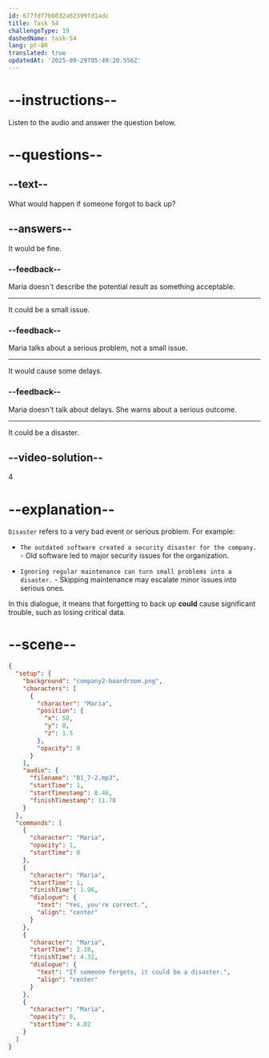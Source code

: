 ```yaml
---
id: 677fdf7b6032a62399fd1adc
title: Task 54
challengeType: 19
dashedName: task-54
lang: pt-BR
translated: true
updatedAt: '2025-09-29T05:49:20.556Z'
---
```


<!-- (Audio) Maria: Yes, you're correct. If someone forgets, it could be a disaster. -->

# --instructions--

Listen to the audio and answer the question below.

# --questions--

## --text--

What would happen if someone forgot to back up?

## --answers--

It would be fine.

### --feedback--

Maria doesn't describe the potential result as something acceptable.

---

It could be a small issue.

### --feedback--

Maria talks about a serious problem, not a small issue.

---

It would cause some delays.

### --feedback--

Maria doesn't talk about delays. She warns about a serious outcome.

---

It could be a disaster.

## --video-solution--

4

# --explanation--

`Disaster` refers to a very bad event or serious problem. For example:

- `The outdated software created a security disaster for the company.` - Old software led to major security issues for the organization.

- `Ignoring regular maintenance can turn small problems into a disaster.` - Skipping maintenance may escalate minor issues into serious ones.

In this dialogue, it means that forgetting to back up **could** cause significant trouble, such as losing critical data.

# --scene--

```json
{
  "setup": {
    "background": "company2-boardroom.png",
    "characters": [
      {
        "character": "Maria",
        "position": {
          "x": 50,
          "y": 0,
          "z": 1.5
        },
        "opacity": 0
      }
    ],
    "audio": {
      "filename": "B1_7-2.mp3",
      "startTime": 1,
      "startTimestamp": 8.46,
      "finishTimestamp": 11.78
    }
  },
  "commands": [
    {
      "character": "Maria",
      "opacity": 1,
      "startTime": 0
    },
    {
      "character": "Maria",
      "startTime": 1,
      "finishTime": 1.96,
      "dialogue": {
        "text": "Yes, you're correct.",
        "align": "center"
      }
    },
    {
      "character": "Maria",
      "startTime": 2.18,
      "finishTime": 4.32,
      "dialogue": {
        "text": "If someone forgets, it could be a disaster.",
        "align": "center"
      }
    },
    {
      "character": "Maria",
      "opacity": 0,
      "startTime": 4.82
    }
  ]
}
```
